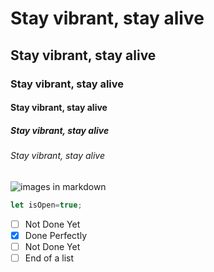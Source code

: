 # Stay vibrant, stay alive
## Stay vibrant, stay alive
### Stay vibrant, stay alive
#### Stay vibrant, stay alive
##### Stay vibrant, stay alive
###### Stay vibrant, stay alive
![images in markdown](https://octodex.github.com/images/yaktocat.png)
``` javascript
let isOpen=true;
```
- [ ] Not Done Yet
- [x] Done Perfectly
- [ ] Not Done Yet
- [ ] End of a list
